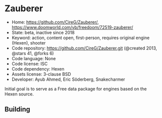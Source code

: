 # Zauberer

- Home: https://github.com/CireG/Zauberer/, https://www.doomworld.com/vb/freedoom/72519-zauberer/
- State: beta, inactive since 2018
- Keyword: action, content open, first-person, requires original engine (Hexen), shooter
- Code repository: https://github.com/CireG/Zauberer.git (@created 2013, @stars 41, @forks 6)
- Code language: None
- Code license: ISC
- Code dependency: Hexen
- Assets license: 3-clause BSD
- Developer: Ayub Ahmed, Eric Söderberg, Snakecharmer

Initial goal is to serve as a Free data package for engines based on the Hexen source.

## Building
